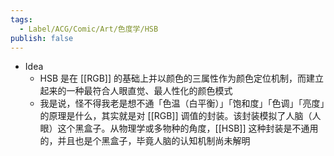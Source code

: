 ```yaml
---
tags:
  - Label/ACG/Comic/Art/色度学/HSB
publish: false
---
```


- Idea
    - HSB 是在 [[RGB]] 的基础上并以颜色的三属性作为颜色定位机制，而建立起来的一种最符合人眼直觉、最人性化的颜色模式
    - 我是说，怪不得我老是想不通「色温（白平衡）」「饱和度」「色调」「亮度」的原理是什么，其实就是对 [[RGB]] 调值的封装。该封装模拟了人脑（人眼）这个黑盒子。从物理学或多物种的角度，[[HSB]] 这种封装是不通用的，并且也是个黑盒子，毕竟人脑的认知机制尚未解明
